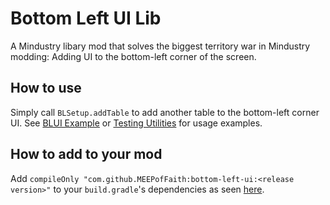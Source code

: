 # Bottom Left UI Lib
A Mindustry libary mod that solves the biggest territory war in Mindustry modding:
Adding UI to the bottom-left corner of the screen.

## How to use

Simply call `BLSetup.addTable` to add another table to the bottom-left corner UI.
See [BLUI Example](https://github.com/MEEPofFaith/blui-example/blob/25dcb595f2614edaa6ee3e2066950e5e10291503/src/bluiexample/BLUIExample.java#L15)
or [Testing Utilities](https://github.com/MEEPofFaith/testing-utilities-java/blob/eba541bb4310bac9b3f09962e84d0074dcbf557d/src/testing/util/Setup.java#L25) for usage examples.

## How to add to your mod

Add `compileOnly "com.github.MEEPofFaith:bottom-left-ui:<release version>"` to your `build.gradle`'s dependencies as seen [here](https://github.com/MEEPofFaith/blui-example/blob/25dcb595f2614edaa6ee3e2066950e5e10291503/build.gradle#L41).
